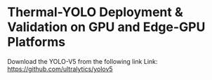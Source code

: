 # Thermal-YOLO Deployment & Validation on GPU and Edge-GPU Platforms

Download the YOLO-V5 from the following link
Link: https://github.com/ultralytics/yolov5
